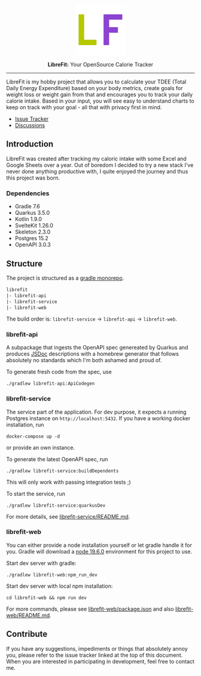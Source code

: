 <div align="center">
    <img src="librefit-web/static/favicon.png">
    <p>
        <b>LibreFit:</b>
        Your OpenSource Calorie Tracker
    </p>
</div>

---

LibreFit is my hobby project that allows you to calculate your TDEE (Total Daily Energy Expenditure) based on your body
metrics, create goals for weight loss or weight gain from that and encourages you to track your daily calorie intake.
Based in your input, you will see easy to understand charts to keep on track with your goal - all that with privacy
first in mind.

* [Issue Tracker](https://github.com/tohuwabohu-io/librefit/issues)
* [Discussions](https://github.com/tohuwabohu-io/librefit/discussions)

## Introduction

LibreFit was created after tracking my caloric intake with some Excel and Google Sheets over a year. Out of boredom I
decided to try a new stack I've never done anything productive with, I quite enjoyed the journey and thus this project
was born.

### Dependencies

- Gradle 7.6
- Quarkus 3.5.0
- Kotlin 1.9.0
- SvelteKit 1.26.0
- Skeleton 2.3.0 
- Postgres 15.2
- OpenAPI 3.0.3

## Structure

The project is structured as a [gradle monorepo](https://docs.gradle.org/current/userguide/structuring_software_products_details.html).

```
librefit
|- librefit-api
|- librefit-service
|- librefit-web
```

The build order is: `librefit-service` -> `librefit-api` -> `librefit-web`.

### librefit-api
A subpackage that ingests the OpenAPI spec genereated by Quarkus and produces [JSDoc](https://jsdoc.app/) descriptions 
with a homebrew generator that follows absolutely no standards which I'm both ashamed and proud of.

To generate fresh code from the spec, use

```shell
./gradlew librefit-api:ApiCodegen
```

### librefit-service

The service part of the application. For dev purpose, it expects a running Postgres instance on `http://localhost:5432`.
If you have a working docker installation, run

```shell
docker-compose up -d
```

or provide an own instance. 


To generate the latest OpenAPI spec, run

```shell
./gradlew librefit-service:buildDependents
```

This will only work with passing integration tests ;)

To start the service, run

```shell
./gradlew librefit-service:quarkusDev
```

For more details, see [librefit-service/README.md](https://github.com/tohuwabohu-io/librefit/blob/main/librefit-service/README.md).

### librefit-web

You can either provide a node installation yourself or let gradle handle it for you. Gradle will download a [node 19.6.0](https://nodejs.org/en/blog/release/v19.6.0) 
environment for this project to use.

Start dev server with gradle:
```shell
./gradlew librefit-web:npm_run_dev
```

Start dev server with local npm installation:
```shell
cd librefit-web && npm run dev
```

For more commands, please see [librefit-web/package.json](https://github.com/tohuwabohu-io/librefit/blob/main/librefit-web/package.json) 
and also [librefit-web/README.md](https://github.com/tohuwabohu-io/librefit/blob/main/librefit-web/README.md).

## Contribute

If you have any suggestions, impediments or things that absolutely annoy you, please refer to the issue tracker linked
at the top of this document. When you are interested in participating in development, feel free to contact me.